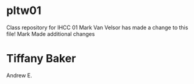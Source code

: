 # pltw01
Class repository for IHCC 01
Mark Van Velsor has made a change to this file!
Mark Made additional changes

Tiffany Baker
=======
Andrew E.

